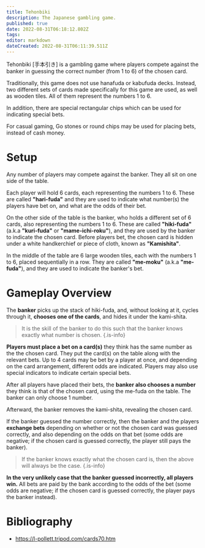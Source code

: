 ```yaml
---
title: Tehonbiki
description: The Japanese gambling game.
published: true
date: 2022-08-31T06:18:12.802Z
tags: 
editor: markdown
dateCreated: 2022-08-31T06:11:39.511Z
---
```


Tehonbiki [手本引き] is a gambling game where players compete against the banker in guessing the correct number (from 1 to 6) of the chosen card.

Traditionally, this game does not use hanafuda or kabufuda decks. Instead, two different sets of cards made specifically for this game are used, as well as wooden tiles. All of them represent the numbers 1 to 6.

In addition, there are special rectangular chips which can be used for indicating special bets.

For casual gaming, Go stones or round chips may be used for placing bets, instead of cash money. 

# Setup
Any number of players may compete against the banker. They all sit on one side of the table.

Each player will hold 6 cards, each representing the numbers 1 to 6. These are called **"hari-fuda"** and they are used to indicate what number(s) the players have bet on, and what are the odds of their bet.

On the other side of the table is the banker, who holds a different set of 6 cards, also representing the numbers 1 to 6. These are called **"hiki-fuda"** (a.k.a **"kuri-fuda"** or **"mame-ichi-roku"**), and they are used by the banker to indicate the chosen card. Before players bet, the chosen card is hidden under a white handkerchief or piece of cloth, known as **"Kamishita"**.

In the middle of the table are 6 large wooden tiles, each with the numbers 1 to 6, placed sequentially in a row. They are called **"me-moku"** (a.k.a **"me-fuda"**), and they are used to indicate the banker's bet.

# Gameplay Overview
The **banker** picks up the stack of hiki-fuda, and, without looking at it, cycles through it, **chooses one of the cards**, and hides it under the kami-shita.

> It is the skill of the banker to do this such that the banker knows exactly what number is chosen.
{.is-info}

**Players must place a bet on a card(s)** they think has the same number as the the chosen card. They put the card(s) on the table along with the relevant bets. Up to 4 cards may be bet by a player at once, and depending on the card arrangement, different odds are indicated. Players may also use special indicators to indicate certain special bets.

After all players have placed their bets, the **banker also chooses a number** they think is that of the chosen card, using the me-fuda on the table. The banker can only choose 1 number.

Afterward, the banker removes the kami-shita, revealing the chosen card.

If the banker guessed the number correctly, then the banker and the players **exchange bets** depending on whether or not the chosen card was guessed correctly, and also depending on the odds on that bet (some odds are negative; if the chosen card is guessed correctly, the player still pays the banker).

> If the banker knows exactly what the chosen card is, then the above will always be the case.
{.is-info}

**In the very unlikely case that the banker guessed incorrectly, all players win.** All bets are paid by the bank according to the odds of the bet (some odds are negative; if the chosen card is guessed correctly, the player pays the banker instead).

# Bibliography
- https://l-pollett.tripod.com/cards70.htm